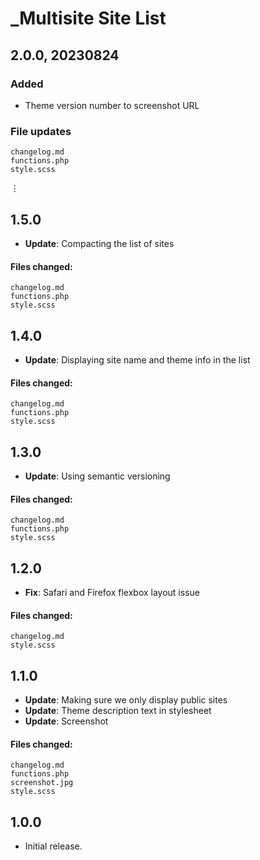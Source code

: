 # _Multisite Site List

## 2.0.0, 20230824

### Added
- Theme version number to screenshot URL

### File updates
	changelog.md
	functions.php
	style.scss

⋮

## 1.5.0

* **Update**: Compacting the list of sites

#### Files changed:

	changelog.md
	functions.php
	style.scss


## 1.4.0

* **Update**: Displaying site name and theme info in the list

#### Files changed:

	changelog.md
	functions.php
	style.scss


## 1.3.0

* **Update**: Using semantic versioning

#### Files changed:

	changelog.md
	functions.php
	style.scss


## 1.2.0

* **Fix**: Safari and Firefox flexbox layout issue

#### Files changed:

	changelog.md
	style.scss


## 1.1.0

* **Update**: Making sure we only display public sites
* **Update**: Theme description text in stylesheet
* **Update**: Screenshot

#### Files changed:

	changelog.md
	functions.php
	screenshot.jpg
	style.scss


## 1.0.0

* Initial release.
